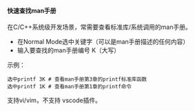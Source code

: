 #### 快速查找man手册

在C/C++系统级开发场景，常需要查看标准库/系统调用的man手册。

- 在Normal Mode选中关键字（可以是man手册描述的任何内容）
- 输入要查找的man手册编号 K（大写）

示例：

```shell
选中printf 3K # 查看man手册第3章的printf标准库函数
选中printf 1K # 查看man手册第1章的printf命令
```

支持vi/vim，不支持 vscode插件。





